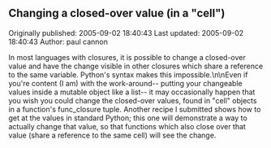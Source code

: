 ## Changing a closed-over value (in a "cell") 
Originally published: 2005-09-02 18:40:43 
Last updated: 2005-09-02 18:40:43 
Author: paul cannon 
 
In most languages with closures, it is possible to change a closed-over value and have the change visible in other closures which share a reference to the same variable.  Python's syntax makes this impossible.\n\nEven if you're content (I am) with the work-around-- putting your changeable values inside a mutable object like a list-- it may occasionally happen that you wish you could change the closed-over values, found in "cell" objects in a function's func_closure tuple.  Another recipe I submitted shows how to get at the values in standard Python; this one will demonstrate a way to actually change that value, so that functions which also close over that value (share a reference to the same cell) will see the change.